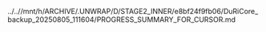 ../..//mnt/h/ARCHIVE/.UNWRAP/D/STAGE2_INNER/e8bf24f9fb06/DuRiCore_backup_20250805_111604/PROGRESS_SUMMARY_FOR_CURSOR.md